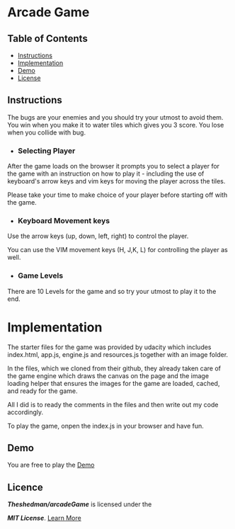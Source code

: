 # Arcade Game
## Table of Contents

* [Instructions](#instructions)
* [Implementation](#implementation)
* [Demo](#demo)
* [License](#license)

## Instructions
The bugs are your enemies and you should try your utmost to avoid them.
You win when you make it to water tiles which gives you 3 score. You lose when you collide with bug.

* ### Selecting Player

After the game loads on the browser it prompts you to select a player for the game with an instruction on how to play it - including the use of keyboard's arrow keys and vim keys for moving the player across the tiles.

Please take your time to make choice of your player before starting off with the game.

* ### Keyboard Movement keys

Use the arrow keys (up, down, left, right) to control the player.

You can use the VIM movement keys (H, J,K, L) for controlling the player as well.

* ### Game Levels

There are 10 Levels for the game and so try your utmost to play it to the end.

# Implementation
The starter files for the game was provided by udacity which includes index.html, app.js, engine.js and resources.js together with an image folder.

In the files, which we cloned from their github, they already taken care of the game engine which draws the canvas on the page and the image loading helper that ensures the images for the game are loaded, cached, and ready for the game.

All I did is to ready the comments in the files and then write out my code accordingly.

To play the game, onpen the index.js in your browser and have fun.

## Demo
You are free to play the [Demo](https://theshedman.github.io/arcadeGame/)

## Licence
**_Theshedman/arcadeGame_**  is licensed under the

**_MIT License_**. [Learn More](LICENSE)